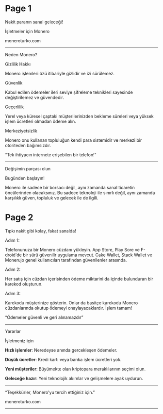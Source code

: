 # Page 1

Nakit paranın sanal geleceği!

İşletmeler için Monero

moneroturko.com

---

Neden Monero?

Gizlilik Hakkı

Monero işlemleri özü itibariyle gizlidir ve izi sürülemez.

Güvenlik

Kabul edilen ödemeler ileri seviye şifreleme teknikleri sayesinde değiştirilemez ve güvendedir.

Geçerlilik

Yerel veya küresel çaptaki müşterilerinizden bekleme süreleri veya yüksek işlem ücretleri olmadan ödeme alın.

Merkeziyetsizlik

Monero onu kullanan topluluğun kendi para sistemidir ve merkezi bir otoriteden bağımsızdır.

“Tek ihtiyacın internete erişebilen bir telefon!”

---

Değişimin parçası olun

Bugünden başlayın!

Monero ile sadece bir borsacı değil, aynı zamanda sanal ticaretin öncülerinden olacaksınız. Bu sadece teknoloji ile sınırlı değil, aynı zamanda karşılıklı güven, topluluk ve gelecek ile de ilgili.

# Page 2

Tıpkı nakit gibi kolay, fakat sanalda!

Adım 1:

Telefonunuza bir Monero cüzdanı yükleyin. App Store, Play Sore ve F-droid'de bir sürü güvenilir uygulama mevcut. Cake Wallet, Stack Wallet ve Monerujo genel kullanıcıları tarafından güvenilenler arasında.

Adım 2:

Her satış için cüzdan içerisinden ödeme miktarini da içinde bulunduran bir karekod oluşturun.

Adım 3:

Karekodu müşterinize gösterin. Onlar da basitçe karekodu Monero cüzdanlarında okutup ödemeyi onaylayacaklardır. İşlem tamam!

“Ödemeler güvenli ve geri alınamazdır”

---

Yararlar

İşletmeniz için

**Hızlı işlemler**: Neredeyse anında gercekleşen ödemeler.

**Düşük ücretler**: Kredi kartı veya banka işlem ücretleri yok.

**Yeni müşteriler**: Büyümekte olan kriptopara meraklılarının seçimi olun.

**Geleceğe hazır**: Yeni teknolojik akımlar ve gelişmelere ayak uydurun.

---

“Teşekkürler,
Monero'yu tercih ettiğiniz için.”

moneroturko.com

---
